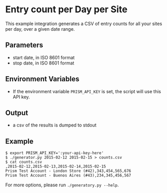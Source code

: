 # Entry count per Day per Site

This example integration generates a CSV of entry counts for all
your sites per day, over a given date range.

## Parameters

 * start date, in ISO 8601 format
 * stop date, in ISO 8601 format

## Environment Variables

 * If the environment variable `PRISM_API_KEY` is set, the script will use
   this API key.

## Output

 * a csv of the results is dumped to stdout

## Example

```shell
$ export PRISM_API_KEY=':your-api-key-here'
$ ./generator.py 2015-02-12 2015-02-15 > counts.csv
$ cat counts.csv
,2015-02-12,2015-02-13,2015-02-14,2015-02-15
Prism Test Account - London Store (#42),343,454,565,676
Prism Test Account - Buenos Aires (#43),234,345,456,567
```

For more options, please run `./generatory.py --help`.
